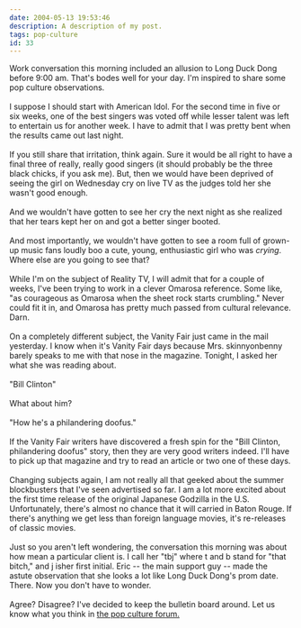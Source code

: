 ```yaml
---
date: 2004-05-13 19:53:46
description: A description of my post.
tags: pop-culture
id: 33
---
```

Work conversation this morning included an allusion to Long Duck Dong before 9:00 am.  That's bodes well for your day.  I'm inspired to share some pop culture observations.<br />
<br />
I suppose I should start with American Idol.  For the second time in five or six weeks, one of the best singers was voted off while lesser talent was left to entertain us for another week.  I have to admit that I was pretty bent when the results came out last night.  <br />
<br />
If you still share that irritation, think again.  Sure it would be all right to have a final three of really, really good singers (it should probably be the three black chicks, if you ask me).  But, then we would have been deprived of seeing the girl on Wednesday cry on live TV as the judges told her she wasn't good enough.  <br />
<br />
And we wouldn't have gotten to see her cry the next night as she realized that her tears kept her on and got a better singer booted.  <br />
<br />
And most importantly, we wouldn't have gotten to see a room full of grown-up music fans loudly boo a cute, young, enthusiastic girl who was <i>crying</i>.  Where else are you going to see that?<br />
<br />
While I'm on the subject of Reality TV, I will admit that for a couple of weeks, I've been trying to work in a clever Omarosa reference.  Some like, "as courageous as Omarosa when the sheet rock starts crumbling."  Never could fit it in, and Omarosa has pretty much passed from cultural relevance.  Darn.<br />
<br />
On a completely different subject, the Vanity Fair just came in the mail yesterday.  I know when it's Vanity Fair days because Mrs. skinnyonbenny barely speaks to me with that nose in the magazine.  Tonight, I asked her what she was reading about.<br />
<br />
"Bill Clinton"<br />
<br />
What about him?<br />
<br />
"How he's a philandering doofus."<br />
<br />
If the Vanity Fair writers have discovered a fresh spin for the "Bill Clinton, philandering doofus" story, then they are very good writers indeed.  I'll have to pick up that magazine and try to read an article or two one of these days.  <br />
<br />
Changing subjects again, I am not really all that geeked about the summer blockbusters that I've seen advertised so far.  I am a lot more excited about the first time release of the original Japanese Godzilla in the U.S.  Unfortunately, there's almost no chance that it will carried in Baton Rouge.  If there's anything we get less than foreign language movies, it's re-releases of classic movies.<br />
<br />
Just so you aren't left wondering, the conversation this morning was about how mean a particular client is.  I call her "tbj" where t and b stand for "that bitch," and j isher first initial.  Eric -- the main support guy -- made the astute observation that she looks a lot like Long Duck Dong's prom date.  There.  Now you don't have to wonder.<br />
<br />
Agree?  Disagree?  I've decided to keep the bulletin board around.  Let us know what you think in <a href="http://theskinnyonbenny.com/stl-web/bulletin/bb/viewforum.php?f=1" target="_blank" class="mainbox">the pop culture forum.</a>
